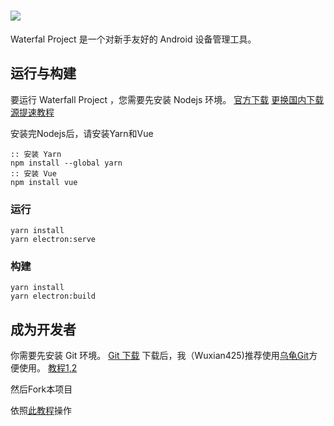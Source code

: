 # ![](https://waterblock79.github.io/waterfall/assets/headPicture.png)

Waterfal Project 是一个对新手友好的 Android 设备管理工具。

## 运行与构建

要运行 Waterfall Project ，您需要先安装 Nodejs 环境。
[官方下载](https://nodejs.org/zh-cn/download/)
[更换国内下载源提速教程](https://segmentfault.com/a/1190000023314583)

安装完Nodejs后，请安装Yarn和Vue

```
:: 安装 Yarn 
npm install --global yarn
:: 安装 Vue
npm install vue
```

### 运行

```
yarn install
yarn electron:serve
```

### 构建

```
yarn install
yarn electron:build
```

## 成为开发者

你需要先安装 Git 环境。
[Git 下载](https://git-scm.com/downloads)
下载后，我（Wuxian425)推荐使用[乌龟Git](https://tortoisegit.org/download/)方便使用。
[教程1](https://blog.csdn.net/jdsjlzx/article/details/51098588)[,2](https://blog.csdn.net/awake720/article/details/95897477)

然后Fork本项目

依照[此教程](https://blog.csdn.net/iloveyou00003/article/details/82858597)操作

